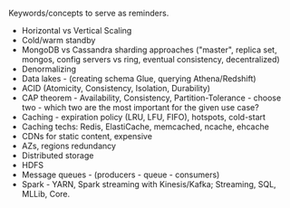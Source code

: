 Keywords/concepts to serve as reminders.
- Horizontal vs Vertical Scaling
- Cold/warm standby
- MongoDB vs Cassandra sharding approaches ("master", replica set, mongos, config servers vs ring, eventual consistency, decentralized)
- Denormalizing
- Data lakes - (creating schema Glue, querying Athena/Redshift)
- ACID (Atomicity, Consistency, Isolation, Durability)
- CAP theorem - Availability, Consistency, Partition-Tolerance - choose two - which two are the most important for the given use case?
- Caching - expiration policy (LRU, LFU, FIFO), hotspots, cold-start
- Caching techs: Redis, ElastiCache, memcached, ncache, ehcache
- CDNs for static content, expensive
- AZs, regions redundancy
- Distributed storage
- HDFS
- Message queues - (producers - queue - consumers)
- Spark - YARN, Spark streaming with Kinesis/Kafka; Streaming, SQL, MLLib, Core.